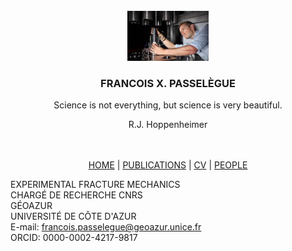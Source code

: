 

<!-- PROJECT LOGO -->
<br />
<div align="center">
  <a href="https://github.com/followthehawk/FXPasselegue/edit/main">
    <img src="me.jpeg" alt="Logo" width="130" height="80">
  </a>

  <h3 align="center">FRANCOIS X. PASSELÈGUE</h3>

  <p align="center">
Science is not everything, but science is very beautiful.
    <br />
    <p align="center">
      R.J. Hoppenheimer
          <br />
    <br />
    <br />

   <a href="test.html">HOME</a> | <a href="publications.html">PUBLICATIONS</a> | <a href="cv.html">CV</a> | <a href="people.html">PEOPLE</a>

  </p>
</div>


EXPERIMENTAL FRACTURE MECHANICS
    <br />
CHARGÉ DE RECHERCHE CNRS
    <br />
GÉOAZUR
    <br />
UNIVERSITÉ DE CÔTE D'AZUR
    <br />
E-mail: francois.passelegue@geoazur.unice.fr
    <br />
ORCID: 0000-0002-4217-9817
